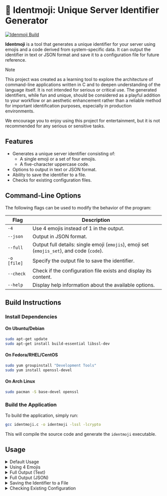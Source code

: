 # 🫥 Identmoji: Unique Server Identifier Generator

[![Idenmoji Build](https://github.com/mxpanf/identmoji/actions/workflows/identmoji_build.yml/badge.svg)](https://github.com/mxpanf/identmoji/actions/workflows/identmoji_build.yml)

**Identmoji** is a tool that generates a unique identifier for your server using emojis and a code derived from system-specific data. It can output the identifier in text or JSON format and save it to a configuration file for future reference.

> [!NOTE]  
> This project was created as a learning tool to explore the architecture of command-line applications written in C and to deepen understanding of the language itself. It is not intended for serious or critical use. The generated identifiers, while fun and unique, should be considered as a playful addition to your workflow or an aesthetic enhancement rather than a reliable method for important identification purposes, especially in production environments.
>
> We encourage you to enjoy using this project for entertainment, but it is not recommended for any serious or sensitive tasks.

## Features

- Generates a unique server identifier consisting of:
  - A single emoji or a set of four emojis.
  - A five-character uppercase code.
- Options to output in text or JSON format.
- Ability to save the identifier to a file.
- Checks for existing configuration files.

## Command-Line Options

The following flags can be used to modify the behavior of the program:

| **Flag**          | **Description**                                                                            |
|-------------------|--------------------------------------------------------------------------------------------|
| `-4`              | Use 4 emojis instead of 1 in the output.                                                   |
| `--json`          | Output in JSON format.                                                                     |
| `--full`          | Output full details: single emoji (`emojis`), emoji set (`emojis_set`), and code (`code`).  |
| `-o [file]`       | Specify the output file to save the identifier.                                             |
| `--check`         | Check if the configuration file exists and display its content.                             |
| `--help`          | Display help information about the available options.                                       |

## Build Instructions

### Install Dependencies

#### On Ubuntu/Debian

```bash
sudo apt-get update
sudo apt-get install build-essential libssl-dev
```

#### On Fedora/RHEL/CentOS

```bash
sudo yum groupinstall "Development Tools"
sudo yum install openssl-devel
```

#### On Arch Linux

```bash
sudo pacman -S base-devel openssl
```

### Build the Application

To build the application, simply run:

```bash
gcc identmoji.c -o identmoji -lssl -lcrypto
```

This will compile the source code and generate the `identmoji` executable.

## Usage

<details>
  <summary>Default Usage</summary>

By default, **identmoji** will generate an identifier with a single emoji and a five-character code.

```bash
./identmoji
```

**Example Output:**

```
Server Identifier: 💻A1B2C
```

</details>

<details>
  <summary>Using 4 Emojis</summary>

To generate an identifier with a set of four emojis, use the `-4` flag:

```bash
./identmoji -4
```

**Example Output:**

```
Server Identifier: 💻🐧💡🚀A1B2C
```

</details>

<details>
  <summary>Full Output (Text)</summary>

The `--full` flag provides a more detailed output with a single emoji, a set of four emojis, and the code:

```bash
./identmoji --full
```

**Example Output:**

```
Server Identifier: 💻
Server Identifier Set: 💻🐧💡🚀
Server Code: A1B2C
```

</details>

<details>
  <summary>Full Output (JSON)</summary>

To get the full output in JSON format, use both the `--json` and `--full` flags:

```bash
./identmoji --json --full
```

**Example Output:**

```json
{
  "emojis": "💻",
  "emojis_set": "💻🐧💡🚀",
  "code": "A1B2C"
}
```

</details>

<details>
  <summary>Saving the Identifier to a File</summary>

You can save the generated identifier to a file using the `-o` or `--output` flag:

```bash
./identmoji --json --full -o /path/to/identifier.json
```

This will save the JSON-formatted identifier to the specified file.

**Example Output:**

```
Configuration saved to /path/to/identifier.json
```

</details>

<details>
  <summary>Checking Existing Configuration</summary>

You can check if a configuration file exists and display its contents using the `--check` flag:

```bash
./identmoji --check
```

If the file exists, its contents will be displayed. If the file does not exist, you'll receive a message like:

```
No configuration found at /path/to/identifier.json
```

Also available with `-o` flag (but as an input file)

```bash
./identmoji --check -o /path/to/identifier.json
```

</details>